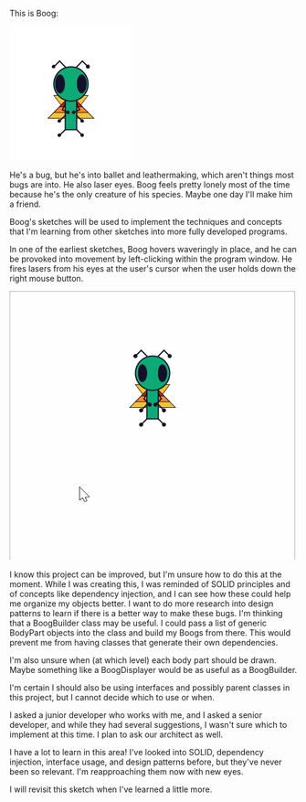 This is Boog:

![Boog](StationaryBoog/Boog.png)

He's a bug, but he's into ballet and leathermaking, which aren't things most bugs are into. He also laser eyes. Boog feels pretty lonely most of the time because he's the only creature of his species. Maybe one day I'll make him a friend.

Boog's sketches will be used to implement the techniques and concepts that I'm learning from other sketches into more fully developed programs.

In one of the earliest sketches, Boog hovers waveringly in place, and he can be provoked into movement by left-clicking within the program window. He fires lasers from his eyes at the user's cursor when the user holds down the right mouse button.

![Boog flying](BoogCanFly/BoogCanFly.gif)

I know this project can be improved, but I'm unsure how to do this at the moment. While I was creating this, I was reminded of SOLID principles and of concepts like dependency injection, and I can see how these could help me organize my objects better. I want to do more research into design patterns to learn if there is a better way to make these bugs. I'm thinking that a BoogBuilder class may be useful. I could pass a list of generic BodyPart objects into the class and build my Boogs from there. This would prevent me from having classes that generate their own dependencies.

I'm also unsure when (at which level) each body part should be drawn. Maybe something like a BoogDisplayer would be as useful as a BoogBuilder.

I'm certain I should also be using interfaces and possibly parent classes in this project, but I cannot decide which to use or when.

I asked a junior developer who works with me, and I asked a senior developer, and while they had several suggestions, I wasn't sure which to implement at this time. I plan to ask our architect as well.

I have a lot to learn in this area! I've looked into SOLID, dependency injection, interface usage, and design patterns before, but they've never been so relevant. I'm reapproaching them now with new eyes.

I will revisit this sketch when I've learned a little more.